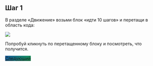## Шаг 1

В разделе «Движение» возьми блок «идти 10 шагов» и перетащи в область кода:

<img src="/scratchtutorial/gifs/1.gif">


Попробуй кликнуть по перетащенному блоку и посмотреть, что получится.

<a href="/scratchtutorial/2.html" class="btn" style="background-color: #159957; background-image: linear-gradient(120deg, #155799, #159957);">Следующий</a>
